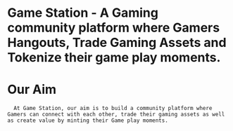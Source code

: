 # Game Station - A Gaming community platform where Gamers Hangouts, Trade Gaming Assets and Tokenize their game play moments. 

# Our Aim 
      At Game Station, our aim is to build a community platform where Gamers can connect with each other, trade their gaming assets as well as create value by minting their Game play moments.

